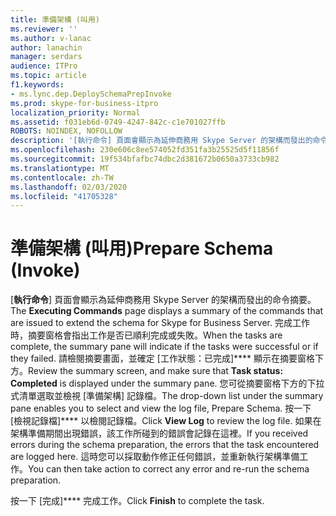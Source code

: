 ```yaml
---
title: 準備架構 (叫用)
ms.reviewer: ''
ms.author: v-lanac
author: lanachin
manager: serdars
audience: ITPro
ms.topic: article
f1.keywords:
- ms.lync.dep.DeploySchemaPrepInvoke
ms.prod: skype-for-business-itpro
localization_priority: Normal
ms.assetid: f031eb6d-0749-4247-842c-c1e701027ffb
ROBOTS: NOINDEX, NOFOLLOW
description: '[執行命令] 頁面會顯示為延伸商務用 Skype Server 的架構而發出的命令摘要。'
ms.openlocfilehash: 230e606c8ee574052fd351fa3b25525d5f11856f
ms.sourcegitcommit: 19f534bfafbc74dbc2d381672b0650a3733cb982
ms.translationtype: MT
ms.contentlocale: zh-TW
ms.lasthandoff: 02/03/2020
ms.locfileid: "41705328"
---
```

# <a name="prepare-schema-invoke"></a><span data-ttu-id="c03fa-103">準備架構 (叫用)</span><span class="sxs-lookup"><span data-stu-id="c03fa-103">Prepare Schema (Invoke)</span></span>
 
<span data-ttu-id="c03fa-104">[**執行命令**] 頁面會顯示為延伸商務用 Skype Server 的架構而發出的命令摘要。</span><span class="sxs-lookup"><span data-stu-id="c03fa-104">The **Executing Commands** page displays a summary of the commands that are issued to extend the schema for Skype for Business Server.</span></span> <span data-ttu-id="c03fa-105">完成工作時，摘要窗格會指出工作是否已順利完成或失敗。</span><span class="sxs-lookup"><span data-stu-id="c03fa-105">When the tasks are complete, the summary pane will indicate if the tasks were successful or if they failed.</span></span> <span data-ttu-id="c03fa-106">請檢閱摘要畫面，並確定 [工作狀態：已完成]\*\*\*\* 顯示在摘要窗格下方。</span><span class="sxs-lookup"><span data-stu-id="c03fa-106">Review the summary screen, and make sure that **Task status: Completed** is displayed under the summary pane.</span></span> <span data-ttu-id="c03fa-107">您可從摘要窗格下方的下拉式清單選取並檢視 [準備架構] 記錄檔。</span><span class="sxs-lookup"><span data-stu-id="c03fa-107">The drop-down list under the summary pane enables you to select and view the log file, Prepare Schema.</span></span> <span data-ttu-id="c03fa-108">按一下 [檢視記錄檔]\*\*\*\* 以檢閱記錄檔。</span><span class="sxs-lookup"><span data-stu-id="c03fa-108">Click **View Log** to review the log file.</span></span> <span data-ttu-id="c03fa-109">如果在架構準備期間出現錯誤，該工作所碰到的錯誤會記錄在這裡。</span><span class="sxs-lookup"><span data-stu-id="c03fa-109">If you received errors during the schema preparation, the errors that the task encountered are logged here.</span></span> <span data-ttu-id="c03fa-110">這時您可以採取動作修正任何錯誤，並重新執行架構準備工作。</span><span class="sxs-lookup"><span data-stu-id="c03fa-110">You can then take action to correct any error and re-run the schema preparation.</span></span>
  
<span data-ttu-id="c03fa-111">按一下 [完成]\*\*\*\* 完成工作。</span><span class="sxs-lookup"><span data-stu-id="c03fa-111">Click **Finish** to complete the task.</span></span>
  

